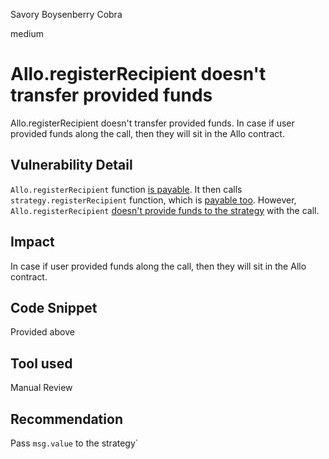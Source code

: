 Savory Boysenberry Cobra

medium

# Allo.registerRecipient doesn't transfer provided funds
Allo.registerRecipient doesn't transfer provided funds. In case if user provided funds along the call, then they will sit in the Allo contract.
## Vulnerability Detail
`Allo.registerRecipient` function [is payable](https://github.com/sherlock-audit/2023-09-Gitcoin/blob/main/allo-v2/contracts/core/Allo.sol#L301C78-L301C86). It then calls `strategy.registerRecipient` function, which is [payable too](https://github.com/sherlock-audit/2023-09-Gitcoin/blob/main/allo-v2/contracts/strategies/BaseStrategy.sol#L167). However, `Allo.registerRecipient` [doesn't provide funds to the strategy](https://github.com/sherlock-audit/2023-09-Gitcoin/blob/main/allo-v2/contracts/core/Allo.sol#L303) with the call.
## Impact
In case if user provided funds along the call, then they will sit in the Allo contract.
## Code Snippet
Provided above
## Tool used

Manual Review

## Recommendation
Pass `msg.value` to the strategy`